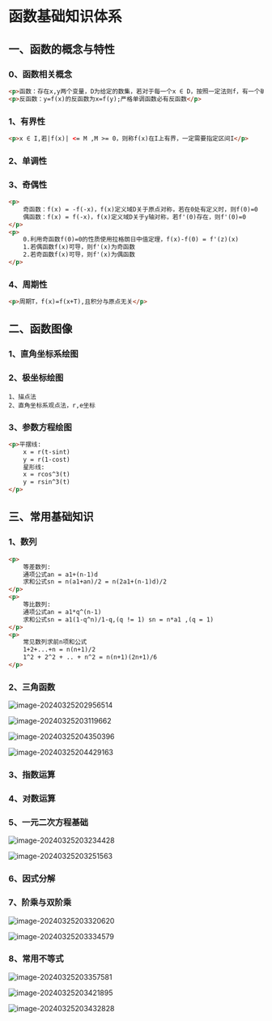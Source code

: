 # 函数基础知识体系

## 一、函数的概念与特性

### 0、函数相关概念

```html
<p>函数：存在x,y两个变量，D为给定的数集，若对于每一个x ∈ D，按照一定法则f，有一个确定的值y与之对应，则称y=f(x)，x为自变量，y为因变量，D为定义域，f为函数对应法则</p>
<p>反函数：y=f(x)的反函数为x=f(y);严格单调函数必有反函数</p>
```





### 1、有界性

```html
<p>x ∈ I,若|f(x)| <= M ,M >= 0，则称f(x)在I上有界，一定需要指定区间I</p>
```



### 2、单调性

### 3、奇偶性

```html
<p>
    奇函数：f(x) = -f(-x)，f(x)定义域D关于原点对称，若在0处有定义时，则f(0)=0
    偶函数：f(x) = f(-x)，f(x)定义域D关于y轴对称，若f'(0)存在，则f'(0)=0
</p>
<p>
    0.利用奇函数f(0)=0的性质使用拉格朗日中值定理，f(x)-f(0) = f'(z)(x)
    1.若偶函数f(x)可导，则f'(x)为奇函数
    2.若奇函数f(x)可导，则f'(x)为偶函数
</p>
```



### 4、周期性

```html
<p>周期T，f(x)=f(x+T),且积分与原点无关</p>
```



## 二、函数图像

### 1、直角坐标系绘图

### 2、极坐标绘图

```
1、描点法
2、直角坐标系观点法，r,e坐标
```



### 3、参数方程绘图

```html
<p>平摆线:
    x = r(t-sint)
    y = r(1-cost)
    星形线:
    x = rcos^3(t)
    y = rsin^3(t)
</p>
```



## 三、常用基础知识

### 1、数列

```html
<p>
	等差数列:
    通项公式an = a1+(n-1)d
    求和公式sn = n(a1+an)/2 = n(2a1+(n-1)d)/2
</p>
<p>
	等比数列:
    通项公式an = a1*q^(n-1)
    求和公式sn = a1(1-q^n)/1-q,(q != 1) sn = n*a1 ,(q = 1)
</p>
<p>
	常见数列求前n项和公式
    1+2+...+n = n(n+1)/2
    1^2 + 2^2 + .. + n^2 = n(n+1)(2n+1)/6
</p>
```



### 2、三角函数

![image-20240325202956514](http://111.229.225.13:81/i/2024/03/25/xkndee-2.png)

![image-20240325203119662](W:\note\考研\数二\高数\函数篇\函数基础\image-20240325203119662.png)

![image-20240325204350396](W:\note\考研\数二\高数\函数篇\函数基础\image-20240325204350396.png)

![image-20240325204429163](W:\note\考研\数二\高数\函数篇\函数基础\image-20240325204429163.png)

### 3、指数运算

### 4、对数运算

### 5、一元二次方程基础

![image-20240325203234428](W:\note\考研\数二\高数\函数篇\函数基础\image-20240325203234428.png)

![image-20240325203251563](W:\note\考研\数二\高数\函数篇\函数基础\image-20240325203251563.png)

### 6、因式分解

### 7、阶乘与双阶乘

![image-20240325203320620](W:\note\考研\数二\高数\函数篇\函数基础\image-20240325203320620.png)

![image-20240325203334579](W:\note\考研\数二\高数\函数篇\函数基础\image-20240325203334579.png)

### 8、常用不等式

![image-20240325203357581](W:\note\考研\数二\高数\函数篇\函数基础\image-20240325203357581.png)

![image-20240325203421895](W:\note\考研\数二\高数\函数篇\函数基础\image-20240325203421895.png)

![image-20240325203432828](W:\note\考研\数二\高数\函数篇\函数基础\image-20240325203432828.png)